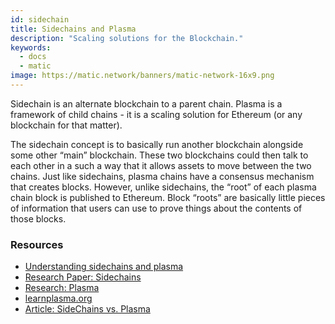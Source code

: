 ```yaml
---
id: sidechain
title: Sidechains and Plasma
description: "Scaling solutions for the Blockchain."
keywords:
  - docs
  - matic
image: https://matic.network/banners/matic-network-16x9.png 
---
```

Sidechain is an alternate blockchain to a parent chain. Plasma is a framework of child chains - it is a scaling solution for Ethereum (or any blockchain for that matter). 

The sidechain concept is to basically run another blockchain alongside some other “main” blockchain. These two blockchains could then talk to each other in a such a way that it allows assets to move between the two chains.
Just like sidechains, plasma chains have a consensus mechanism that creates blocks. However, unlike sidechains, the “root” of each plasma chain block is published to Ethereum. Block “roots” are basically little pieces of information that users can use to prove things about the contents of those blocks.

### **Resources**

- [Understanding sidechains and plasma](https://docs.plasma.group/en/latest/src/plasma/sidechains.html)
- [Research Paper: Sidechains](https://blockstream.com/sidechains.pdf)
- [Research: Plasma](http://plasma.io/)
- [learnplasma.org](https://www.learnplasma.org/en/learn/)
- [Article: SideChains vs. Plasma](https://medium.com/swlh/a-comparative-analysis-of-sidechains-plasma-and-sharding-8152f6b51a31)